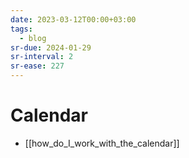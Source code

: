 ```yaml
---
date: 2023-03-12T00:00+03:00
tags:
  - blog
sr-due: 2024-01-29
sr-interval: 2
sr-ease: 227
---
```


# Calendar

<!-- NEXT: merge with note below -->
- [[how_do_I_work_with_the_calendar]]
